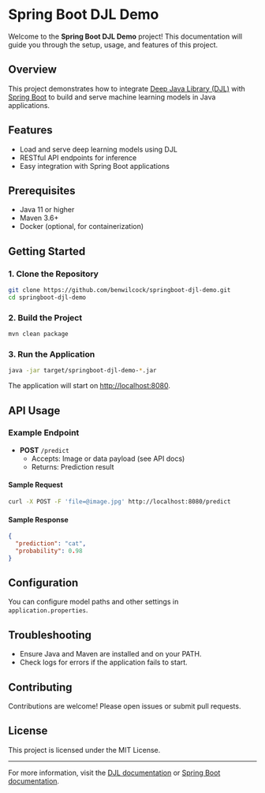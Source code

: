 # Spring Boot DJL Demo

Welcome to the **Spring Boot DJL Demo** project! This documentation will guide you through the setup, usage, and features of this project.

## Overview

This project demonstrates how to integrate [Deep Java Library (DJL)](https://djl.ai/) with [Spring Boot](https://spring.io/projects/spring-boot) to build and serve machine learning models in Java applications.

## Features

- Load and serve deep learning models using DJL
- RESTful API endpoints for inference
- Easy integration with Spring Boot applications

## Prerequisites

- Java 11 or higher
- Maven 3.6+
- Docker (optional, for containerization)

## Getting Started

### 1. Clone the Repository

```bash
git clone https://github.com/benwilcock/springboot-djl-demo.git
cd springboot-djl-demo
```

### 2. Build the Project

```bash
mvn clean package
```

### 3. Run the Application

```bash
java -jar target/springboot-djl-demo-*.jar
```

The application will start on [http://localhost:8080](http://localhost:8080).

## API Usage

### Example Endpoint

- **POST** `/predict`
  - Accepts: Image or data payload (see API docs)
  - Returns: Prediction result

#### Sample Request

```bash
curl -X POST -F 'file=@image.jpg' http://localhost:8080/predict
```

#### Sample Response

```json
{
  "prediction": "cat",
  "probability": 0.98
}
```

## Configuration

You can configure model paths and other settings in `application.properties`.

## Troubleshooting

- Ensure Java and Maven are installed and on your PATH.
- Check logs for errors if the application fails to start.

## Contributing

Contributions are welcome! Please open issues or submit pull requests.

## License

This project is licensed under the MIT License.

---

For more information, visit the [DJL documentation](https://djl.ai/docs/) or [Spring Boot documentation](https://docs.spring.io/spring-boot/docs/current/reference/htmlsingle/).